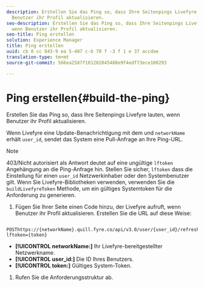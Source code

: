 ```yaml
---
description: Erstellen Sie das Ping so, dass Ihre Seitenpings Livefyre lauten, wenn
  Benutzer ihr Profil aktualisieren.
seo-description: Erstellen Sie das Ping so, dass Ihre Seitenpings Livefyre lauten,
  wenn Benutzer ihr Profil aktualisieren.
seo-title: Ping erstellen
solution: Experience Manager
title: Ping erstellen
uuid: cb 8 cc 043-9 ea 5-407 c-b 70 f -3 f 1 e 37 accdae
translation-type: tm+mt
source-git-commit: 566ea2587f101202045488e9f4edf73ece100293

---
```



# Ping erstellen{#build-the-ping}

Erstellen Sie das Ping so, dass Ihre Seitenpings Livefyre lauten, wenn Benutzer ihr Profil aktualisieren.

Wenn Livefyre eine Update-Benachrichtigung mit dem und `networkName` erhält `user_id`, sendet das System eine Pull-Anfrage an Ihre Ping-URL.

>[!NOTE]
>
>403/Nicht autorisiert als Antwort deutet auf eine ungültige `lftoken` Angehängung an die Ping-Anfrage hin. Stellen Sie sicher, `lftoken` dass die Einstellung für einen `user_id` Netzwerkinhaber oder den Systembenutzer gilt. Wenn Sie Livefyre-Bibliotheken verwenden, verwenden Sie die `buildLivefyreToken` Methode, um ein gültiges Systemtoken für die Anforderung zu generieren.

1. Fügen Sie Ihrer Seite einen Code hinzu, der Livefyre aufruft, wenn Benutzer ihr Profil aktualisieren. Erstellen Sie die URL auf diese Weise:

```
 POSThttps://{networkName}.quill.fyre.co/api/v3.0/user/{user_id}/refresh?lftoken={token}
```

* **[!UICONTROL networkName:]** Ihr Livefyre-bereitgestellter Netzwerkname.
* **[!UICONTROL user_id:]** Die ID Ihres Benutzers.
* **[!UICONTROL token:]** Gültiges System-Token.

1. Rufen Sie die Anforderungsstruktur ab.

